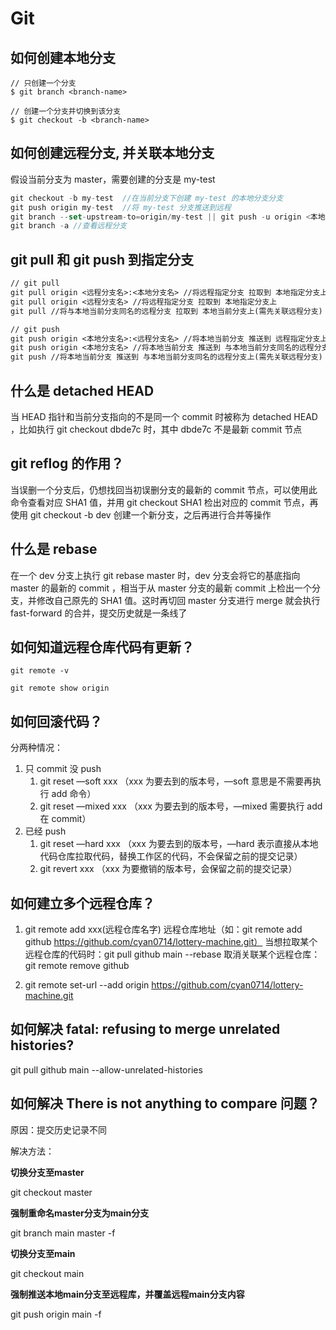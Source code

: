 # Git

## 如何创建本地分支
```shell
// 只创建一个分支
$ git branch <branch-name>

// 创建一个分支并切换到该分支
$ git checkout -b <branch-name>
```

## 如何创建远程分支, 并关联本地分支
假设当前分支为 master，需要创建的分支是 my-test
```js
git checkout -b my-test  //在当前分支下创建 my-test 的本地分支分支
git push origin my-test  //将 my-test 分支推送到远程
git branch --set-upstream-to=origin/my-test || git push -u origin <本地分支名> //将本地分支 my-test 关联到远程分支 my-test 上
git branch -a //查看远程分支
```

## git pull 和 git push 到指定分支
```txt
// git pull
git pull origin <远程分支名>:<本地分支名> //将远程指定分支 拉取到 本地指定分支上
git pull origin <远程分支名> //将远程指定分支 拉取到 本地指定分支上
git pull //将与本地当前分支同名的远程分支 拉取到 本地当前分支上(需先关联远程分支)

// git push
git push origin <本地分支名>:<远程分支名> //将本地当前分支 推送到 远程指定分支上
git push origin <本地分支名> //将本地当前分支 推送到 与本地当前分支同名的远程分支上
git push //将本地当前分支 推送到 与本地当前分支同名的远程分支上(需先关联远程分支)
```

## 什么是 detached HEAD
当 HEAD 指针和当前分支指向的不是同一个 commit 时被称为 detached HEAD ，比如执行 git checkout dbde7c 时，其中 dbde7c  不是最新 commit 节点

## git reflog 的作用？
当误删一个分支后，仍想找回当初误删分支的最新的 commit 节点，可以使用此命令查看对应 SHA1 值，并用 git checkout SHA1 检出对应的 commit 节点，再使用 git checkout -b dev 创建一个新分支，之后再进行合并等操作

## 什么是 rebase
在一个 dev 分支上执行 git rebase master 时，dev 分支会将它的基底指向 master 的最新的 commit ，相当于从 master 分支的最新 commit 上检出一个分支，并修改自己原先的 SHA1 值。这时再切回 master 分支进行 merge 就会执行 fast-forward 的合并，提交历史就是一条线了

## 如何知道远程仓库代码有更新？
```shell
git remote -v

git remote show origin
```

## 如何回滚代码？
分两种情况：
1. 只 commit 没 push
    1. git reset —soft xxx （xxx 为要去到的版本号，—soft 意思是不需要再执行 add 命令）
    2. git reset —mixed xxx （xxx 为要去到的版本号，—mixed 需要执行 add 在 commit）
2. 已经 push
    1. git reset —hard xxx （xxx 为要去到的版本号，—hard 表示直接从本地代码仓库拉取代码，替换工作区的代码，不会保留之前的提交记录）
    2. git revert xxx （xxx 为要撤销的版本号，会保留之前的提交记录）

## 如何建立多个远程仓库？
1. git remote add xxx(远程仓库名字) 远程仓库地址（如：git remote add github https://github.com/cyan0714/lottery-machine.git）
    当想拉取某个远程仓库的代码时：git pull github main --rebase
    取消关联某个远程仓库：git remote remove github

2. git remote set-url --add origin https://github.com/cyan0714/lottery-machine.git

## 如何解决 fatal: refusing to merge unrelated histories?
git pull github main --allow-unrelated-histories

## 如何解决 There is not anything to compare 问题？
原因：提交历史记录不同

解决方法：

**切换分支至master**

git checkout master

**强制重命名master分支为main分支**

git branch main master -f

**切换分支至main**

git checkout main

**强制推送本地main分支至远程库，并覆盖远程main分支内容**

git push origin main -f